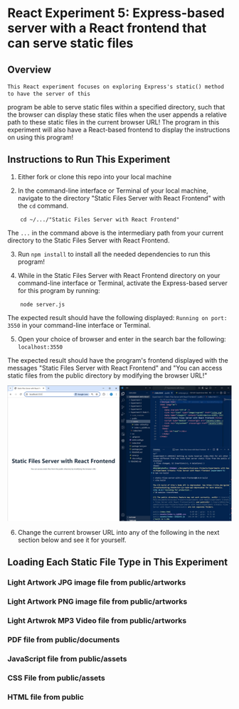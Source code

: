 # React Experiment 5: Express-based server with a React frontend that can serve static files

## Overview
    This React experiment focuses on exploring Express's static() method to have the server of this 
program be able to serve static files within a specified directory, such that the browser can display 
these static files when the user appends a relative path to these static files in the current browser 
URL! The program in this experiment will also have a React-based frontend to display the instructions 
on using this program! 

## Instructions to Run This Experiment
1) Either fork or clone this repo into your local machine

2) In the command-line interface or Terminal of your local machine, navigate to the directory "Static Files Server with React Frontend" with the `cd` command. 

```
    cd ~/.../"Static Files Server with React Frontend" 
```

The `...` in the command above is the intermediary path from your current directory to the Static Files Server with React Frontend. 

3) Run `npm install` to install all the needed dependencies to run this program! 


4) While in the Static Files Server with React Frontend directory on your command-line interface or Terminal, activate the Express-based server for this program by running: 
```
    node server.js 
```

The expected result should have the following displayed: `Running on port: 3550` in your command-line interface or Terminal. 

5) Open your choice of browser and enter in the search bar the following: `localhost:3550`

The expected result should have the program's frontend displayed with the messages "Static Files Server with React Frontend" and "You can access static files from the public directory by modifying the browser URL!"

![Successfuly load the program's frontend](./screenshots/Successfully%20Load%20with%20React%20Frontend.jpg)


6) Change the current browser URL into any of the following in the next section below and see it for yourself.

## Loading Each Static File Type in This Experiment

### Light Artwork JPG image file from public/artworks 

### Light Artwork PNG image file from public/artworks

### Light Artwrok MP3 Video file from public/artworks

### PDF file from public/documents 

### JavaScript file from public/assets

### CSS File from public/assets

### HTML file from public 
